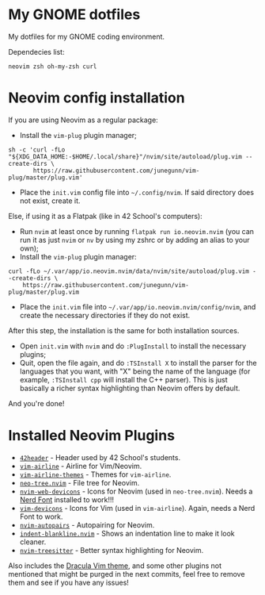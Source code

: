 # My GNOME dotfiles
My dotfiles for my GNOME coding environment.

Dependecies list:
```
neovim zsh oh-my-zsh curl
```
# Neovim config installation
If you are using Neovim as a regular package:
- Install the `vim-plug` plugin manager;
```
sh -c 'curl -fLo "${XDG_DATA_HOME:-$HOME/.local/share}"/nvim/site/autoload/plug.vim --create-dirs \
       https://raw.githubusercontent.com/junegunn/vim-plug/master/plug.vim'
```
- Place the `init.vim` config file into `~/.config/nvim`. If said directory does not exist, create it.

Else, if using it as a Flatpak (like in 42 School's computers):
- Run `nvim` at least once by running `flatpak run io.neovim.nvim` (you can run it as just `nvim` or `nv` by using my zshrc or by adding an alias to your own);
- Install the `vim-plug` plugin manager:
```
curl -fLo ~/.var/app/io.neovim.nvim/data/nvim/site/autoload/plug.vim --create-dirs \
    https://raw.githubusercontent.com/junegunn/vim-plug/master/plug.vim
```
- Place the `init.vim` file into `~/.var/app/io.neovim.nvim/config/nvim`, and create the necessary directories if they do not exist.

After this step, the installation is the same for both installation sources.

- Open `init.vim` with `nvim` and do `:PlugInstall` to install the necessary plugins;
- Quit, open the file again, and do `:TSInstall X` to install the parser for the languages that you want, with "X" being the name of the language (for example, `:TSInstall cpp` will install the C++ parser). This is just basically a richer syntax highlighting than Neovim offers by default.

And you're done!

# Installed Neovim Plugins

- [`42header`](https://github.com/42Paris/42header) - Header used by 42 School's students.
- [`vim-airline`](https://github.com/vim-airline/vim-airline) - Airline for Vim/Neovim.
- [`vim-airline-themes`](https://github.com/vim-airline/vim-airline-themes) - Themes for `vim-airline`.
- [`neo-tree.nvim`](https://github.com/nvim-neo-tree/neo-tree.nvim) - File tree for Neovim.
- [`nvim-web-devicons`](https://github.com/nvim-tree/nvim-web-devicons) - Icons for Neovim (used in `neo-tree.nvim`). Needs a [Nerd Font](https://www.nerdfonts.com/) installed to work!!!
- [`vim-devicons`](https://github.com/ryanoasis/vim-devicons) - Icons for Vim (used in `vim-airline`). Again, needs a Nerd Font to work.
- [`nvim-autopairs`](https://github.com/windwp/nvim-autopairs) - Autopairing for Neovim.
- [`indent-blankline.nvim`](https://github.com/lukas-reineke/indent-blankline.nvim) - Shows an indentation line to make it look cleaner.
- [`nvim-treesitter`](https://github.com/nvim-treesitter/nvim-treesitter) - Better syntax highlighting for Neovim.

Also includes the [Dracula Vim theme](https://github.com/dracula/vim), and some other plugins not mentioned that might be purged in the next commits, feel free to remove them and see if you have any issues!
